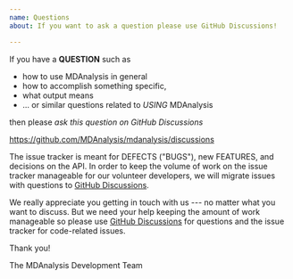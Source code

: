 ```yaml
---
name: Questions
about: If you want to ask a question please use GitHub Discussions!

---
```


If you have a **QUESTION** such as

- how to use MDAnalysis in general
- how to accomplish something specific,
- what output means
- ... or similar questions related to *USING* MDAnalysis

then please *ask this question on GitHub Discussions*

   https://github.com/MDAnalysis/mdanalysis/discussions

The issue tracker is meant for DEFECTS ("BUGS"), new FEATURES, and decisions on the API. In order to keep the volume of work on the issue tracker manageable for our volunteer developers, we will migrate issues with questions to [GitHub Discussions](https://github.com/MDAnalysis/mdanalysis/discussions).

We really appreciate you getting in touch with us --- no matter what you want to discuss. But we need your help keeping the amount of work manageable so please use [GitHub Discussions](https://github.com/MDAnalysis/mdanalysis/discussions) for questions and the issue tracker for code-related issues.

Thank you!

The MDAnalysis Development Team
